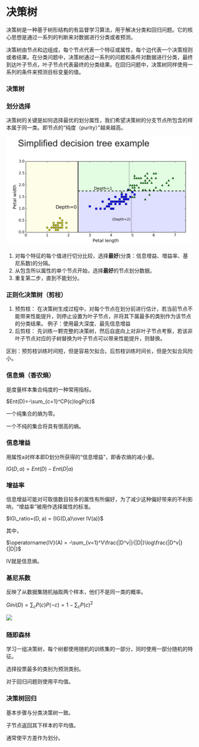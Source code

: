 # 决策树

决策树是一种基于树形结构的有监督学习算法，用于解决分类和回归问题。它的核心思想是通过一系列的判断来对数据进行分类或者预测。

决策树由节点和边组成，每个节点代表一个特征或属性，每个边代表一个决策规则或者结果。在分类问题中，决策树通过一系列的问题和条件对数据进行分类，最终到达叶子节点，叶子节点代表最终的分类结果。在回归问题中，决策树同样使用一系列的条件来预测目标变量的值。

### 决策树

### 划分选择

决策树的关键是如何选择最优的划分属性，我们希望决策树的分支节点所包含的样本属于同一类。即节点的“纯度（purity）”越来越高。

![image.png](./assets/image.png)

1. 对每个特征的每个值进行切分比较，选择**最好**(分类：信息增益、增益率、基尼系数)的分隔。
2. 从包含所以属性的单个节点开始，选择**最好**的节点划分数据。
3. 重复第二步，直到不能划分。

### 正则化决策树（剪枝）

1. 预剪枝：
   在决策树生成过程中，对每个节点在划分前进行估计，若当前节点不能带来性能提升，则停止设置为叶子节点，并将其下属最多的类别作为该节点的分类结果。
   例子：使用最大深度、最先信息增益
2. 后剪枝：
   先训练一颗完整的决策树，然后自底向上对非叶子节点考察，若该非叶子节点对应的子树替换为叶子节点可以带来性能提升，则替换。

区别：预剪枝训练时间短，但是容易欠拟合。后剪枝训练时间长，但是欠拟合风险小。


### 信息熵（香农熵）

是度量样本集合纯度的一种常用指标。

$Ent(D)=-\sum_{c=1}^CP(c)logP(c)$

一个纯集合的熵为零。

一个不纯的集合将具有很高的熵。


### 信息增益

用属性a对样本即D划分所获得的“信息增益”，即香农熵的减小量。

$IG(D, a)=Ent(D)-Ent(D|a)$


### 增益率

信息增益可能对可取值数目较多的属性有所偏好，为了减少这种偏好带来的不利影响，“增益率”被用作选择属性的标准。

$IG\_ratio=(D, a) = {IG(D,a)\over IV(a)}$

其中，

$\operatorname{IV}(A) = -\sum_{v=1}^V\frac{|D^v|}{|D|}\log\frac{|D^v|}{|D|}$

IV就是信息熵。


### 基尼系数

反映了从数据集随机抽取两个样本，他们不是同一类的概率。

$Gini(D)=\sum_cP(c)P(¬c)=1-\sum_cP(c)^2$


![](https://pic4.zhimg.com/80/a5f21f511372fea308ab5a2877958e77_720w.webp)


### 随即森林

学习一组决策树，每个树都使用随机的训练集的一部分，同时使用一部分随机的特征。

选择投票最多的类别为预测类别。

对于回归问题则使用平均值。


### 决策树回归

基本步骤与分类决策树一致。

子节点返回其下样本的平均值。

通常使平方差作为划分。
